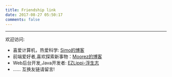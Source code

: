 ```yaml
---
title: Friendship link
date: 2017-08-27 05:50:17
comments: false
---
```


<hr>
欢迎访问:

- 喜爱计算机，热爱科学: [Simo的博客](http://cnsimo.cn)
- 前端爱好者,喜欢探索新事物：[Moorez的博客](http://shenzekun.cn/)
- Web后台开发,Java开发者: [EZLippi-浮生志](https://www.ezlippi.com/)
- ......
  互换友链请留言!
